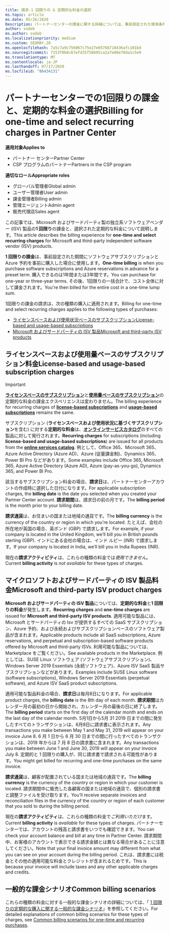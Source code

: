 ```yaml
---
title: 請求-1 回限りの & 定期的な料金の選択
ms.topic: article
ms.date: 05/26/2020
Description: パートナーセンターの課金に関する詳細については、事前設定された使用条件と、選択のための課金に対する課金について事前に説明します。
author: sodeb
ms.author: sodeb
ms.localizationpriority: medium
ms.custom: SEOMAY.20
ms.openlocfilehash: 7a5c7a9c756067c75e27e05768718436afc101bd
ms.sourcegitcommit: 7153f0b8c67efd35f58695ca2a7e00e70da1c5e9
ms.translationtype: MT
ms.contentlocale: ja-JP
ms.lasthandoff: 07/17/2020
ms.locfileid: "86434131"
---
```

# <a name="billing-for-one-time-and-select-recurring-charges-in-partner-center"></a><span data-ttu-id="89d38-103">パートナーセンターでの1回限りの課金と、定期的な料金の選択</span><span class="sxs-lookup"><span data-stu-id="89d38-103">Billing for one-time and select recurring charges in Partner Center</span></span>

<span data-ttu-id="89d38-104">**適用対象**</span><span class="sxs-lookup"><span data-stu-id="89d38-104">**Applies to**</span></span>
- <span data-ttu-id="89d38-105">パートナー センター</span><span class="sxs-lookup"><span data-stu-id="89d38-105">Partner Center</span></span>
- <span data-ttu-id="89d38-106">CSP プログラムのパートナー</span><span class="sxs-lookup"><span data-stu-id="89d38-106">Partners in the CSP program</span></span>

<span data-ttu-id="89d38-107">**適切なロール**</span><span class="sxs-lookup"><span data-stu-id="89d38-107">**Appropriate roles**</span></span>
- <span data-ttu-id="89d38-108">グローバル管理者</span><span class="sxs-lookup"><span data-stu-id="89d38-108">Global admin</span></span>
- <span data-ttu-id="89d38-109">ユーザー管理者</span><span class="sxs-lookup"><span data-stu-id="89d38-109">User admin</span></span>
- <span data-ttu-id="89d38-110">課金管理者</span><span class="sxs-lookup"><span data-stu-id="89d38-110">Billing admin</span></span>
- <span data-ttu-id="89d38-111">管理エージェント</span><span class="sxs-lookup"><span data-stu-id="89d38-111">Admin agent</span></span>
- <span data-ttu-id="89d38-112">販売代理店</span><span class="sxs-lookup"><span data-stu-id="89d38-112">Sales agent</span></span>

<span data-ttu-id="89d38-113">この記事では、Microsoft およびサードパーティ製の独立系ソフトウェアベンダー (ISV) 製品の**1 回限り**の課金と、選択された定期的な料金について説明します。</span><span class="sxs-lookup"><span data-stu-id="89d38-113">This article describes the billing experience for **one-time and select recurring charges** for Microsoft and third-party independent software vendor (ISV) products.</span></span> 

<span data-ttu-id="89d38-114">**1 回限りの課金**は、事前設定された期間にソフトウェアサブスクリプションと Azure 予約を事前に購入した場合に使用します。</span><span class="sxs-lookup"><span data-stu-id="89d38-114">**One-time billing** is when you purchase software subscriptions and Azure reservations in advance for a preset term.</span></span> <span data-ttu-id="89d38-115">購入できるのは1年間または3年間です。</span><span class="sxs-lookup"><span data-stu-id="89d38-115">You can purchase for one-year or three-year terms.</span></span> <span data-ttu-id="89d38-116">その後、1回限りの一括合計で、コスト全体に対して課金されます。</span><span class="sxs-lookup"><span data-stu-id="89d38-116">You're then billed for the entire cost in a one-time lump sum.</span></span>

<span data-ttu-id="89d38-117">1回限りの課金の請求は、次の種類の購入に適用されます。</span><span class="sxs-lookup"><span data-stu-id="89d38-117">Billing for one-time and select recurring charges applies to the following types of purchases:</span></span>

- [<span data-ttu-id="89d38-118">ライセンスベースおよび使用状況ベースのサブスクリプション</span><span class="sxs-lookup"><span data-stu-id="89d38-118">License-based and usage-based subscriptions</span></span>](#license-based-and-usage-based-subscription-charges)
- [<span data-ttu-id="89d38-119">Microsoft およびサードパーティの ISV 製品</span><span class="sxs-lookup"><span data-stu-id="89d38-119">Microsoft and third-party ISV products</span></span>](#microsoft-and-third-party-isv-product-charges)

## <a name="license-based-and-usage-based-subscription-charges"></a><span data-ttu-id="89d38-120">ライセンスベースおよび使用量ベースのサブスクリプション料金</span><span class="sxs-lookup"><span data-stu-id="89d38-120">License-based and usage-based subscription charges</span></span>

> [!IMPORTANT]
> <span data-ttu-id="89d38-121">[**ライセンスベースのサブスクリプション**](license-based-billing.md)と[**使用量ベースのサブスクリプション**](usage-based-billing.md)の定期的な料金の課金エクスペリエンスは変わりません。</span><span class="sxs-lookup"><span data-stu-id="89d38-121">The billing experience for recurring charges of [**license-based subscriptions**](license-based-billing.md) and [**usage-based subscriptions**](usage-based-billing.md) remains the same.</span></span>

<span data-ttu-id="89d38-122">サブスクリプション (**ライセンスベースおよび使用状況に基づくサブスクリプション**を含む) に対する**定期的な料金**は、[**オンラインサービスカタログ**](https://partner.microsoft.com/commerce/preferredoffers/list)のすべての製品に対して発行されます。</span><span class="sxs-lookup"><span data-stu-id="89d38-122">**Recurring charges** for subscriptions (including **license-based and usage-based subscriptions**) are issued for all products from the [**online services catalog**](https://partner.microsoft.com/commerce/preferredoffers/list).</span></span> <span data-ttu-id="89d38-123">例として、Office 365、Microsoft 365、Azure Active Directory (Azure AD)、Azure (従量課金制)、Dynamics 365、Power BI Pro などがあります。</span><span class="sxs-lookup"><span data-stu-id="89d38-123">Some examples include Office 365, Microsoft 365, Azure Active Directory (Azure AD), Azure (pay-as-you-go), Dynamics 365, and Power BI Pro.</span></span>

<span data-ttu-id="89d38-124">該当するサブスクリプション料金の場合、**請求日**は、パートナーセンターアカウントの作成時に選択した日付になります。</span><span class="sxs-lookup"><span data-stu-id="89d38-124">For applicable subscription charges, the **billing date** is the date you selected when you created your Partner Center account.</span></span> <span data-ttu-id="89d38-125">**請求期間**は、請求日の前の月です。</span><span class="sxs-lookup"><span data-stu-id="89d38-125">The **billing period** is the month prior to your billing date.</span></span>

<span data-ttu-id="89d38-126">**請求通貨**は、お住まいの国または地域の通貨です。</span><span class="sxs-lookup"><span data-stu-id="89d38-126">The **billing currency** is the currency of the country or region in which you're located.</span></span> <span data-ttu-id="89d38-127">たとえば、会社の所在地が英国の場合、英ポンド (GBP) で請求します。</span><span class="sxs-lookup"><span data-stu-id="89d38-127">For example, if your company is located in the United Kingdom, we’ll bill you in British pounds sterling (GBP).</span></span> <span data-ttu-id="89d38-128">インドにある会社の場合は、インド ルピー (INR) で請求します。</span><span class="sxs-lookup"><span data-stu-id="89d38-128">If your company is located in India, we’ll bill you in India Rupees (INR).</span></span>

<span data-ttu-id="89d38-129">現在の**請求アクティビティ**は、これらの種類の料金では*使用できません*。</span><span class="sxs-lookup"><span data-stu-id="89d38-129">Current **billing activity** is *not available* for these types of charges.</span></span>

## <a name="microsoft-and-third-party-isv-product-charges"></a><span data-ttu-id="89d38-130">マイクロソフトおよびサードパーティの ISV 製品料金</span><span class="sxs-lookup"><span data-stu-id="89d38-130">Microsoft and third-party ISV product charges</span></span>

<span data-ttu-id="89d38-131">**Microsoft およびサードパーティの ISV 製品**については、**定期的な料金**と**1 回限りの料金**が発生します。</span><span class="sxs-lookup"><span data-stu-id="89d38-131">**Recurring charges** and **one-time charges** are issued for **Microsoft and third-party ISV products**.</span></span> <span data-ttu-id="89d38-132">適用可能な製品には、Microsoft とサードパーティの Isv が提供するすべての SaaS サブスクリプション、Azure 予約、および永続およびサブスクリプションベースのソフトウェア製品が含まれます。</span><span class="sxs-lookup"><span data-stu-id="89d38-132">Applicable products include all SaaS subscriptions, Azure reservations, and perpetual and subscription-based software products offered by Microsoft and third-party ISVs.</span></span> <span data-ttu-id="89d38-133">利用可能な製品については、Marketplace をご覧ください。</span><span class="sxs-lookup"><span data-stu-id="89d38-133">See available products in the Marketplace.</span></span> <span data-ttu-id="89d38-134">例としては、SUSE Linux ソフトウェア (ソフトウェアサブスクリプション)、Windows Server 2019 Essentials (永続ソフトウェア)、Azure ISV SaaS 製品サブスクリプションなどがあります。</span><span class="sxs-lookup"><span data-stu-id="89d38-134">Examples include SUSE Linux software (software subscriptions), Windows Server 2019 Essentials (perpetual software), and Azure ISV SaaS product subscriptions.</span></span>

<span data-ttu-id="89d38-135">適用可能な製品料金の場合、**請求日**は毎月8日になります。</span><span class="sxs-lookup"><span data-stu-id="89d38-135">For applicable product charges, the **billing date** is the 8th day of each month.</span></span> <span data-ttu-id="89d38-136">**請求期間**はカレンダー月の最初の日から開始され、カレンダー月の最後の日に終了します。</span><span class="sxs-lookup"><span data-stu-id="89d38-136">The **billing period** starts on the first day of the calendar month and ends on the last day of the calendar month.</span></span> <span data-ttu-id="89d38-137">5月1日から5月 31 2019 日までの間に発生したすべてのトランザクションは、6月8日に請求書に表示されます。</span><span class="sxs-lookup"><span data-stu-id="89d38-137">Any transactions you make between May 1 and May 31, 2019 will appear on your invoice June 8.</span></span> <span data-ttu-id="89d38-138">6 月 1 日から 6 月 30 日までの間に行ったすべてのトランザクションは、2019 年からは 7 月 8 日の請求書に含まれます。</span><span class="sxs-lookup"><span data-stu-id="89d38-138">Any transactions you make between June 1 and June 30, 2019 will appear on your invoice July 8.</span></span> <span data-ttu-id="89d38-139">定期的と 1 回限りの購入が、同じ請求書で請求される可能性があります。</span><span class="sxs-lookup"><span data-stu-id="89d38-139">You might get billed for recurring and one-time purchases on the same invoice.</span></span>

<span data-ttu-id="89d38-140">**請求通貨**は、顧客が配置されている国または地域の通貨です。</span><span class="sxs-lookup"><span data-stu-id="89d38-140">The **billing currency** is the currency of the country or region in which your customer is located.</span></span> <span data-ttu-id="89d38-141">請求期間中に販売した各顧客の国または地域の通貨で、個別の請求書と調整ファイルを受け取ります。</span><span class="sxs-lookup"><span data-stu-id="89d38-141">You’ll receive separate invoices and reconciliation files in the currency of the country or region of each customer that you sold to during the billing period.</span></span>

<span data-ttu-id="89d38-142">現在の**請求アクティビティ**は、これらの種類の料金で*ご利用いただけ*ます。</span><span class="sxs-lookup"><span data-stu-id="89d38-142">Current **billing activity** is *available* for these types of charges.</span></span> <span data-ttu-id="89d38-143">パートナーセンターでは、アカウントの残高と請求書をいつでも確認できます。</span><span class="sxs-lookup"><span data-stu-id="89d38-143">You can check your account balance and bill at any time in Partner Center.</span></span> <span data-ttu-id="89d38-144">請求期間中、お客様のアカウントで表示できる請求金額とは異なる場合があることに注意してください。</span><span class="sxs-lookup"><span data-stu-id="89d38-144">Note that your final invoice amount may different from what you can see on your account during the billing period.</span></span> <span data-ttu-id="89d38-145">これは、請求書には税金とその他の適用可能な料金とクレジットが含まれるためです。</span><span class="sxs-lookup"><span data-stu-id="89d38-145">This is because your invoice will include taxes and any other applicable charges and credits.</span></span>

## <a name="common-billing-scenarios"></a><span data-ttu-id="89d38-146">一般的な課金シナリオ</span><span class="sxs-lookup"><span data-stu-id="89d38-146">Common billing scenarios</span></span>

<span data-ttu-id="89d38-147">これらの種類の料金に対する一般的な課金シナリオの詳細については、「 [1 回限りの定期的な購入に関する一般的な課金シナリオ](common-billing-scenarios-onetime-recurring.md)」を参照してください。</span><span class="sxs-lookup"><span data-stu-id="89d38-147">For detailed explanations of common billing scenarios for these types of charges, see [Common billing scenarios for one-time and recurring purchases](common-billing-scenarios-onetime-recurring.md).</span></span>
